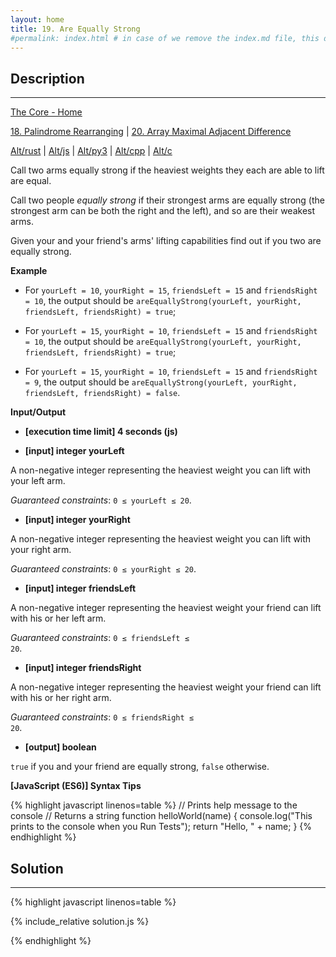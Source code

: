 ```yaml
---
layout: home
title: 19. Are Equally Strong
#permalink: index.html # in case of we remove the index.md file, this doc will be the index page
---
```


<div class="row">
<div class="columnStmt" markdown="1">

## Description
------

[The Core - Home](../../code-signal-arcade-thecore/README.html)

[18. Palindrome Rearranging](../18_palindromeRearranging/README.html)  | [20. Array Maximal Adjacent Difference](../20_arrayMaximalAdjacentDifference/README.html)

[Alt/rust](./Alt_rust/README.md) | [Alt/js](./Alt_js/README.html) | [Alt/py3](./Alt_py3/README.md) | [Alt/cpp](./Alt_cpp/README.md) | [Alt/c](./Alt_c/README.md)

Call two arms equally strong if the heaviest weights they each are able to lift are equal.

Call two people *equally strong* if their strongest arms are equally strong (the strongest arm can be both the right and the left), and so are their weakest arms.

Given your and your friend's arms' lifting capabilities find out if you two are equally strong.


**Example**

* For <code>yourLeft = 10</code>, <code>yourRight = 15</code>, <code>friendsLeft = 15</code> and <code>friendsRight = 10</code>, the output should be
<code>areEquallyStrong(yourLeft, yourRight, friendsLeft, friendsRight) = true</code>;

* For <code>yourLeft = 15</code>, <code>yourRight = 10</code>, <code>friendsLeft = 15</code> and <code>friendsRight = 10</code>, the output should be
<code>areEquallyStrong(yourLeft, yourRight, friendsLeft, friendsRight) = true</code>;

* For <code>yourLeft = 15</code>, <code>yourRight = 10</code>, <code>friendsLeft = 15</code> and <code>friendsRight = 9</code>, the output should be
<code>areEquallyStrong(yourLeft, yourRight, friendsLeft, friendsRight) = false</code>.


**Input/Output**

* **[execution time limit] 4 seconds (js)**

* **[input] integer yourLeft**

A non-negative integer representing the heaviest weight you can lift with your left arm.

*Guaranteed constraints*:
<code>0 ≤ yourLeft ≤ 20</code>.

* **[input] integer yourRight**

A non-negative integer representing the heaviest weight you can lift with your right arm.

*Guaranteed constraints*:
<code>0 ≤ yourRight ≤ 20</code>.

* **[input] integer friendsLeft**

A non-negative integer representing the heaviest weight your friend can lift with his or her left arm.

*Guaranteed constraints*:
<code>0 ≤ friendsLeft ≤ 20</code>.

* **[input] integer friendsRight**

A non-negative integer representing the heaviest weight your friend can lift with his or her right arm.

*Guaranteed constraints*:
<code>0 ≤ friendsRight ≤ 20</code>.

* **[output] boolean**

<code>true</code> if you and your friend are equally strong, <code>false</code> otherwise.



**[JavaScript (ES6)] Syntax Tips**

{% highlight javascript linenos=table %}
// Prints help message to the console
// Returns a string
function helloWorld(name) {
    console.log("This prints to the console when you Run Tests");
    return "Hello, " + name;
}
{% endhighlight %}

</div>
<div class="columnSol" markdown="1">

## Solution
------

{% highlight javascript linenos=table %}

{% include_relative solution.js %}

{% endhighlight %}

</div>
</div>